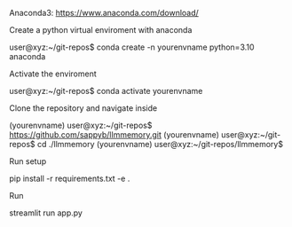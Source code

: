 Anaconda3: https://www.anaconda.com/download/

Create a python virtual enviroment with anaconda

user@xyz:~/git-repos$ conda create -n yourenvname python=3.10 anaconda

Activate the enviroment

user@xyz:~/git-repos$ conda activate yourenvname

Clone the repository and navigate inside

(yourenvname) user@xyz:~/git-repos$ https://github.com/sappyb/llmmemory.git
(yourenvname) user@xyz:~/git-repos$ cd ./llmmemory
(yourenvname) user@xyz:~/git-repos/llmmemory$ 

Run setup

pip install -r requirements.txt -e .

Run

streamlit run app.py
